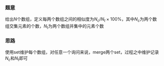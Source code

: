### 题意
给出$N$个数组，定义每两个数组之间的相似度为$N_c/N_t \times 100\%$，其中$N_c$为两个数组交集元素的个数，$N_t$为两个数组并集中的元素个数

### 思路
使用set维护每个数组，对任意一个询问来说，merge两个set，过程之中维护记录$N_c$和$N_t$即可